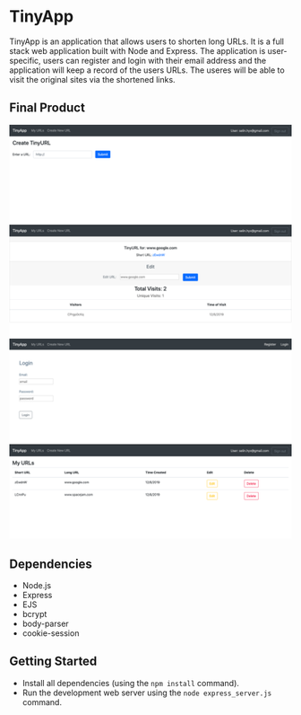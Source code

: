 # TinyApp 

TinyApp is an application that allows users to shorten long URLs. It is a full stack web application built with Node and Express. The application is user-specific, users can register and login with their email address and the application will keep a record of the users URLs. The useres will be able to visit the original sites via the shortened links. 

## Final Product

!["Create new url page: user must be signed in (indicated by the top right sign in status) to create new urls. User will enter the original long url into the input field, click submit to retrieve the generated short url."](https://github.com/hyx131/tinyapp/blob/master/docs/create_url.png?raw=true)
!["Edit url page: user must be logged in to edit urls. User can edit the long url associated with that short url. This page also shows the total number of times / unique visits / and visitor info for those that visited the site using the generated short url."](https://github.com/hyx131/tinyapp/blob/master/docs/edit_url.png?raw=true)
!["Login page: user enter email and password to login. If user have no associated account yet, refer to the top right corner to access the "register" page to register a new account."](https://github.com/hyx131/tinyapp/blob/master/docs/login_page.png?raw=true)
!["URLs page: this page displays the urls the user has saved, along with edit and delete buttons to modify the list."](https://github.com/hyx131/tinyapp/blob/master/docs/urls_page.png?raw=true)

## Dependencies

- Node.js
- Express
- EJS
- bcrypt
- body-parser
- cookie-session

## Getting Started

- Install all dependencies (using the `npm install` command).
- Run the development web server using the `node express_server.js` command.
